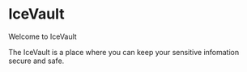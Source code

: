 # IceVault

Welcome to IceVault

The IceVault is a place where you can keep your sensitive infomation secure and safe.

